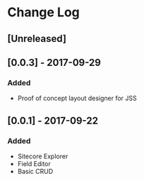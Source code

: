 # Change Log

## [Unreleased]

## [0.0.3] - 2017-09-29
### Added
- Proof of concept layout designer for JSS

## [0.0.1] - 2017-09-22
### Added
- Sitecore Explorer
- Field Editor
- Basic CRUD